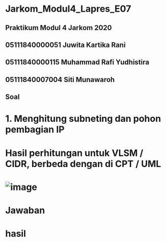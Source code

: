 # Jarkom_Modul4_Lapres_E07
## Praktikum Modul 4 Jarkom 2020
## 05111840000051 Juwita Kartika Rani
## 05111840000115 Muhammad Rafi Yudhistira
## 05111840007004 Siti Munawaroh

## Soal
# 1. Menghitung subneting dan pohon pembagian IP
# Hasil perhitungan untuk VLSM / CIDR, berbeda dengan di CPT / UML
# ![image](https://user-images.githubusercontent.com/58022238/102002440-13361200-3d2f-11eb-8c64-a7126a76e6e9.png)

# Jawaban
# hasil 


